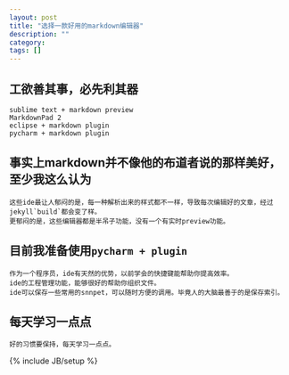 ```yaml
---
layout: post
title: "选择一款好用的markdown编辑器"
description: ""
category: 
tags: []
---
```


## 工欲善其事，必先利其器
    sublime text + markdown preview
    MarkdownPad 2
    eclipse + markdown plugin
    pycharm + markdown plugin
##  事实上markdown并不像他的布道者说的那样美好，至少我这么认为
    这些ide最让人郁闷的是，每一种解析出来的样式都不一样，导致每次编辑好的文章，经过jekyll`build`都会变了样。
    更郁闷的是，这些编辑器都是半吊子功能，没有一个有实时preview功能。
##   目前我准备使用`pycharm + plugin`
    作为一个程序员，ide有天然的优势，以前学会的快捷键能帮助你提高效率。
    ide的工程管理功能，能够很好的帮助你组织文件。
    ide可以保存一些常用的snnpet，可以随时方便的调用。毕竟人的大脑最善于的是保存索引。
##  每天学习一点点
    好的习惯要保持，每天学习一点点。






{% include JB/setup %}
